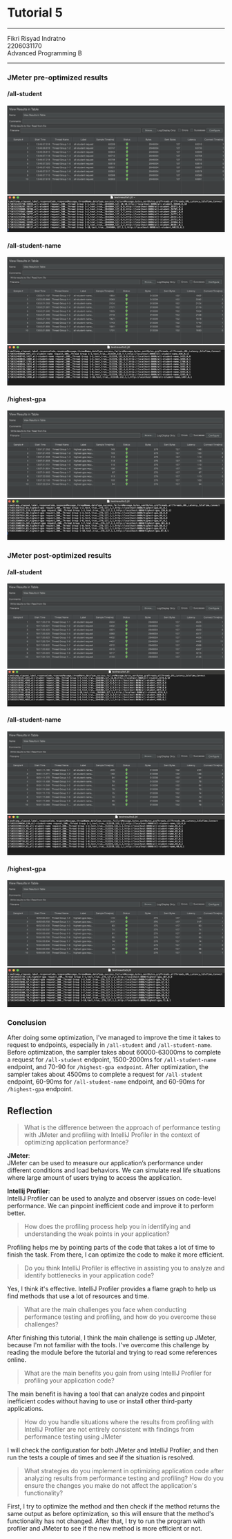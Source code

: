 # Tutorial 5

---

Fikri Risyad Indratno</br>
2206031170</br>
Advanced Programming B</br>

---

### JMeter pre-optimized results
#### /all-student

<img src="img/all-student-gui-pre.png">

<img src="img/all-student-cli-pre.png">

#### /all-student-name

<img src="img/all-student-name-gui-pre.png">

<img src="img/all-student-name-cli-pre.png">

#### /highest-gpa

<img src="img/highest-gpa-gui-pre.png">

<img src="img/highest-gpa-cli-pre.png">

### JMeter post-optimized results
#### /all-student

<img src="img/all-student-gui-post.png">

<img src="img/all-student-cli-post.png">

#### /all-student-name

<img src="img/all-student-name-gui-post.png">

<img src="img/all-student-name-cli-post.png">

#### /highest-gpa

<img src="img/highest-gpa-gui-post.png">

<img src="img/highest-gpa-cli-post.png">

### Conclusion

After doing some optimization, I've managed to improve the time it takes to request to endpoints, especially in 
`/all-student` and `/all-student-name`. Before optimization, the sampler takes about 60000-63000ms to complete a request
for `/all-student` endpoint, 1500-2000ms for `/all-student-name` endpoint, and 70-90 for `/highest-gpa endpoint`. After
optimization, the sampler takes about 4500ms to complete a request for `/all-student` endpoint, 60-90ms for `/all-student-name`
endpoint, and 60-90ms for `/highest-gpa` endpoint.

## Reflection

> What is the difference between the approach of performance testing with JMeter and profiling with IntelliJ Profiler 
> in the context of optimizing application performance?

**JMeter**:</br>
JMeter can be used to measure our application’s performance under different conditions and load behaviors. We can 
simulate real life situations where large amount of users trying to access the application.

**Intellij Profiler**:</br>
IntelliJ Profiler can be used to analyze and observer issues on code-level performance. We can pinpoint inefficient 
code and improve it to perform better.

> How does the profiling process help you in identifying and understanding the weak points in your application?

Profiling helps me by pointing parts of the code that takes a lot of time to finish the task. From there, I can optimize
the code to make it more efficient.

> Do you think IntelliJ Profiler is effective in assisting you to analyze and identify bottlenecks in your application code?

Yes, I think it's effective. IntelliJ Profiler provides a flame graph to help us find methods that use a lot of resources 
and time.

> What are the main challenges you face when conducting performance testing and profiling, and how do you overcome these 
> challenges?

After finishing this tutorial, I think the main challenge is setting up JMeter, because I'm not familiar with the tools.
I've overcome this challenge by reading the module before the tutorial and trying to read some references online.

> What are the main benefits you gain from using IntelliJ Profiler for profiling your application code?

The main benefit is having a tool that can analyze codes and pinpoint inefficient codes without having to use or
install other third-party applications.

> How do you handle situations where the results from profiling with IntelliJ Profiler are not entirely consistent with
> findings from performance testing using JMeter

I will check the configuration for both JMeter and IntelliJ Profiler, and then run the tests a couple of times and see
if the situation is resolved.

> What strategies do you implement in optimizing application code after analyzing results from performance testing and 
> profiling? How do you ensure the changes you make do not affect the application's functionality?

First, I try to optimize the method and then check if the method returns the same output as before optimization, so this
will ensure that the method's functionality has not changed. After that, I try to run the program with profiler and JMeter
to see if the new method is more efficient or not.